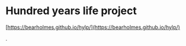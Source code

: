 # Hundred years life project

[https://bearholmes.github.io/hylp/](https://bearholmes.github.io/hylp/)

.

